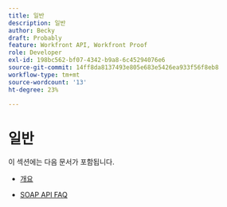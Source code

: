 ```yaml
---
title: 일반
description: 일반
author: Becky
draft: Probably
feature: Workfront API, Workfront Proof
role: Developer
exl-id: 198bc562-bf07-4342-b9a8-6c45294076e6
source-git-commit: 14ff8da8137493e805e683e5426ea933f56f8eb8
workflow-type: tm+mt
source-wordcount: '13'
ht-degree: 23%

---
```


# 일반

이 섹션에는 다음 문서가 포함됩니다.

* [개요](../../proofhq-api/general/overview.md)
<!--* [Code Samples](../../proofhq-api/general/code-samples.md) -->
* [SOAP API FAQ](../../proofhq-api/general/soap-api-faqs.md)
